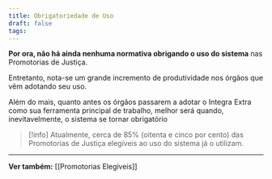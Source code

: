 ```yaml
---
title: Obrigatoriedade de Uso
draft: false
tags:
---
```

**Por ora, não há ainda nenhuma normativa obrigando o uso do sistema** nas Promotorias de Justiça. 

Entretanto, nota-se um grande incremento de produtividade nos órgãos que vêm adotando seu uso.

Além do mais, quanto antes os órgãos passarem a adotar o Integra Extra como sua ferramenta principal de trabalho, melhor será quando, inevitavelmente, o sistema se tornar obrigatório

> [!info] Atualmente, cerca de 85% (oitenta e cinco por cento) das Promotorias de Justiça elegíveis ao uso do sistema já o utilizam.
___
**Ver também:** [[Promotorias Elegíveis]]
